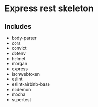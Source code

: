 # Express rest skeleton

## Includes
* body-parser
* cors
* convict
* dotenv
* helmet
* morgan
* express
* jsonwebtoken
* eslint
* eslint-airbinb-base
* nodemon
* mocha
* supertest